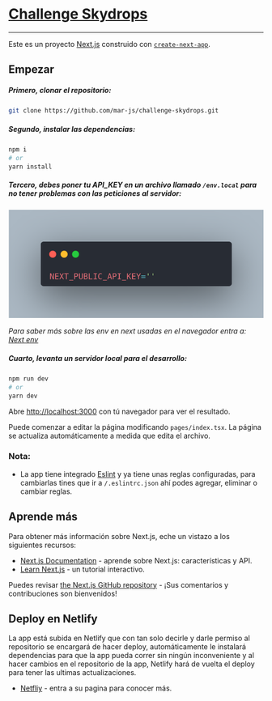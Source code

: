 # [Challenge Skydrops](challenge-skydrops.netlify.app/)

---

Este es un proyecto [Next.js](https://nextjs.org/) construido con [`create-next-app`](https://github.com/vercel/next.js/tree/canary/packages/create-next-app).

## Empezar

##### Primero, clonar el repositorio:

```bash
git clone https://github.com/mar-js/challenge-skydrops.git
```

##### Segundo, instalar las dependencias:

```bash
npm i
# or
yarn install
```

##### Tercero, debes poner tu API_KEY en un archivo llamado `/env.local` para no tener problemas con las peticiones al servidor:

![Code API_KEY](/src/assets/images/code-api_key.png "Code API_KEY")

_Para saber más sobre las env en next usadas en el navegador entra a: [Next env](https://nextjs.org/docs/basic-features/environment-variables#exposing-environment-variables-to-the-browser)_

##### Cuarto, levanta un servidor local para el desarrollo:

```bash
npm run dev
# or
yarn dev
```

Abre [http://localhost:3000](http://localhost:3000) con tú navegador para ver el resultado.

Puede comenzar a editar la página modificando `pages/index.tsx`. La página se actualiza automáticamente a medida que edita el archivo.

### Nota:

- La app tiene integrado [Eslint](https://eslint.org/) y ya tiene unas reglas configuradas, para cambiarlas tines que ir a `/.eslintrc.json` ahí podes agregar, eliminar o cambiar reglas.

## Aprende más

Para obtener más información sobre Next.js, eche un vistazo a los siguientes recursos:

- [Next.js Documentation](https://nextjs.org/docs) - aprende sobre Next.js: características y API.
- [Learn Next.js](https://nextjs.org/learn) - un tutorial interactivo.

Puedes revisar [the Next.js GitHub repository](https://github.com/vercel/next.js/) - ¡Sus comentarios y contribuciones son bienvenidos!

## Deploy en Netlify

La app está subida en Netlify que con tan solo decirle y darle permiso al repositorio se encargará de hacer deploy, automáticamente le instalará dependencias para que la app pueda correr sin ningún inconveniente y al hacer cambios en el repositorio de la app, Netlify hará de vuelta el deploy para tener las ultimas actualizaciones.

- [Netfliy](https://www.netlify.com/) - entra a su pagina para conocer más.
